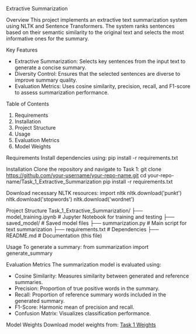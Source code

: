 Extractive Summarization

Overview
This project implements an extractive text summarization system using NLTK and Sentence Transformers. The system ranks sentences based on their semantic similarity to the original text and selects the most informative ones for the summary.

Key Features
- Extractive Summarization: Selects key sentences from the input text to generate a concise summary.
- Diversity Control: Ensures that the selected sentences are diverse to improve summary quality.
- Evaluation Metrics: Uses cosine similarity, precision, recall, and F1-score to assess summarization performance.

Table of Contents
1. Requirements
2. Installation
3. Project Structure
4. Usage
5. Evaluation Metrics
6. Model Weights

Requirements
Install dependencies using:
pip install -r requirements.txt

Installation
Clone the repository and navigate to Task 1:
git clone https://github.com/your-username/your-repo-name.git
cd your-repo-name/Task_1_Extractive_Summarization
pip install -r requirements.txt

Download necessary NLTK resources:
import nltk
nltk.download('punkt')
nltk.download('stopwords')
nltk.download('wordnet')

Project Structure
Task_1_Extractive_Summarization/
├── model_training.ipynb       # Jupyter Notebook for training and testing
├── saved_model/               # Saved model files
├── summarization.py           # Main script for text summarization
├── requirements.txt           # Dependencies
├── README.md                  # Documentation (this file)

Usage
To generate a summary:
from summarization import generate_summary

Evaluation Metrics
The summarization model is evaluated using:
- Cosine Similarity: Measures similarity between generated and reference summaries.
- Precision: Proportion of true positive words in the summary.
- Recall: Proportion of reference summary words included in the generated summary.
- F1-Score: Harmonic mean of precision and recall.
- Confusion Matrix: Visualizes classification performance.

Model Weights
Download model weights from:
[Task 1 Weights](https://drive.google.com/drive/folders/1D7n7T4ONdFagFxLmxb8Tjs17lzFquHWB)
